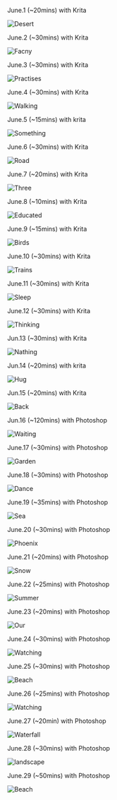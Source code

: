 June.1 (~20mins) with Krita

![Desert](1.jpg)

June.2 (~30mins) with Krita

![Facny](2.jpg)

June.3 (~30mins) with Krita

![Practises](3.jpg)

June.4 (~30mins) with Krita

![Walking](4.jpg)

June.5 (~15mins) with krita

![Something](5.jpg)

June.6 (~30mins) with Krita

![Road](6.jpg)

June.7 (~20mins) with Krita

![Three](7.jpg)

June.8 (~10mins) with Krita

![Educated](8.jpg)

June.9 (~15mins) with Krita

![Birds](9.jpg)

June.10 (~30mins) with Krita

![Trains](10.jpg)

June.11 (~30mins) with Krita

![Sleep](11.jpg)

June.12 (~30mins) with Krita

![Thinking](12.jpg)

Jun.13 (~30mins) with Krita

![Nathing](13.jpg)

Jun.14 (~20mins) with krita

![Hug](14.jpg)

Jun.15 (~20mins) with Krita

![Back](15.jpg)

Jun.16 (~120mins) with Photoshop

![Waiting](16.jpg)

June.17 (~30mins) with Photoshop

![Garden](17.jpg)

June.18 (~30mins) with Photoshop

![Dance](18.jpg)

June.19 (~35mins) with Photoshop

![Sea](19.jpg)

June.20 (~30mins) with Photoshop

![Phoenix](20.jpg)

June.21 (~20mins) with Photoshop

![Snow](21.jpg)

June.22 (~25mins) with Photoshop

![Summer](22.jpg)

June.23 (~20mins) with Photoshop

![Our](23.jpg)

June.24 (~30mins) with Photoshop

![Watching](24.jpg)

June.25 (~30mins) with Photoshop

![Beach](25.jpg)

June.26 (~25mins) with Photoshop

![Watching](26.jpg)

June.27 (~20min) with Photoshop

![Waterfall](27.jpg)

June.28 (~30mins) with Photoshop

![landscape](28.jpg)

June.29 (~50mins) with Photoshop

![Beach](29.jpg)

